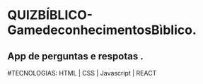 # QUIZBÍBLICO-GamedeconhecimentosBìblico.
## App de perguntas e respotas .


#TECNOLOGIAS: HTML | CSS | Javascript | REACT

